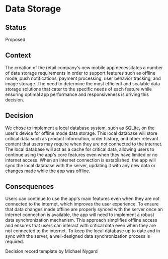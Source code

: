 # Data Storage 

## Status
Proposed

## Context
The creation of the retail company's new mobile app necessitates a number of data storage requirements in order to support features such as offline mode, push notifications, payment processing, user behavior tracking, and image storage. The need to determine the most efficient and scalable data storage solutions that cater to the specific needs of each feature while ensuring optimal app performance and responsiveness is driving this decision.

## Decision
We chose to  implement a local database system, such as SQLite, on the user's device for offline mode data storage. This local database will store critical data such as product information, order history, and other relevant content that users may require when they are not connected to the internet. The local database will act as a cache for critical data, allowing users to continue using the app's core features even when they have limited or no internet access. When an internet connection is established, the app will sync the local database with the server, updating it with any new data or changes made while the app was offline.

## Consequences
Users can continue to use the app's main features even when they are not connected to the internet, which improves the user experience. To ensure that data changes made offline are properly synced with the server once an internet connection is available, the app will need to implement a robust data synchronization mechanism. This approach simplifies offline access and ensures that users can interact with critical data even when they are not connected to the internet. To keep the local database up to date and in sync with the server, a well-designed data synchronization process is required.


Decision record template by Michael Nygard